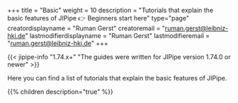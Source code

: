 +++
title = "Basic"
weight = 10
description = "Tutorials that explain the basic features of JIPipe 👉 Beginners start here"
type="page"
creatordisplayname = "Ruman Gerst"
creatoremail = "ruman.gerst@leibniz-hki.de"
lastmodifierdisplayname = "Ruman Gerst"
lastmodifieremail = "ruman.gerst@leibniz-hki.de"
+++

{{< jipipe-info "1.74.x+" "The guides were written for JIPipe version 1.74.0 or newer" >}}

Here you can find a list of tutorials that explain the basic features of JIPipe.

{{% children description="true" %}}